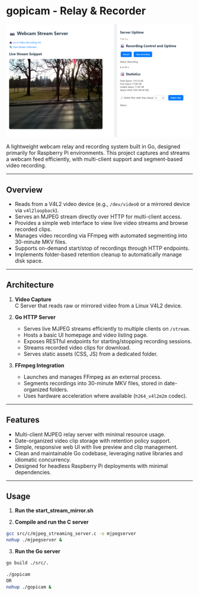 # gopicam - Relay & Recorder

![Image Screenshot](screenshots/ss1.png)

A lightweight webcam relay and recording system built in Go, designed primarily for Raspberry Pi environments. This project captures and streams a webcam feed efficiently, with multi-client support and segment-based video recording.

---

## Overview

-   Reads from a V4L2 video device (e.g., `/dev/video0` or a mirrored device via `v4l2loopback`).
-   Serves an MJPEG stream directly over HTTP for multi-client access.
-   Provides a simple web interface to view live video streams and browse recorded clips.
-   Manages video recording via FFmpeg with automated segmenting into 30-minute MKV files.
-   Supports on-demand start/stop of recordings through HTTP endpoints.
-   Implements folder-based retention cleanup to automatically manage disk space.

---

## Architecture

1. **Video Capture**  
   C Server that reads raw or mirrored video from a Linux V4L2 device.

2. **Go HTTP Server**

    - Serves live MJPEG streams efficiently to multiple clients on `/stream`.
    - Hosts a basic UI homepage and video listing page.
    - Exposes RESTful endpoints for starting/stopping recording sessions.
    - Streams recorded video clips for download.
    - Serves static assets (CSS, JS) from a dedicated folder.

3. **FFmpeg Integration**
    - Launches and manages FFmpeg as an external process.
    - Segments recordings into 30-minute MKV files, stored in date-organized folders.
    - Uses hardware acceleration where available (`h264_v4l2m2m` codec).

---

## Features

-   Multi-client MJPEG relay server with minimal resource usage.
-   Date-organized video clip storage with retention policy support.
-   Simple, responsive web UI with live preview and clip management.
-   Clean and maintainable Go codebase, leveraging native libraries and idiomatic concurrency.
-   Designed for headless Raspberry Pi deployments with minimal dependencies.

---

## Usage

1. **Run the start_stream_mirror.sh**

2. **Compile and run the C server**

```bash
gcc src/c/mjpeg_streaming_server.c -o mjpegserver
nohup ./mjpegserver &
```

3. **Run the Go server**

```bash
go build ./src/.
```

```bash
./gopicam
OR
nohup ./gopicam &
```
